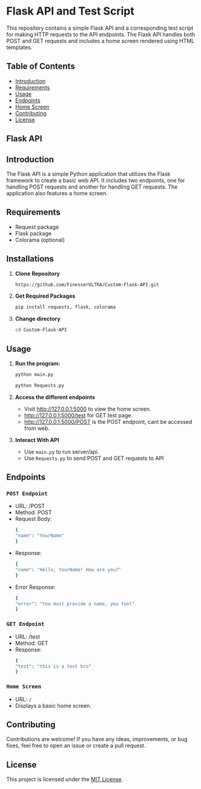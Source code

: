 # Flask API and Test Script

This repository contains a simple Flask API and a corresponding test script for making HTTP requests to the API endpoints. The Flask API handles both POST and GET requests and includes a home screen rendered using HTML templates.

## Table of Contents

- [Introduction](#introduction)
- [Requirements](#requirements)
- [Usage](#usage)
- [Endpoints](#endpoints)
- [Home Screen](#home-screen)
- [Contributing](#contributing)
- [License](#license)


## Flask API

## Introduction

The Flask API is a simple Python application that utilizes the Flask framework to create a basic web API. It includes two endpoints, one for handling POST requests and another for handling GET requests. The application also features a home screen.

## Requirements
- Request package
- Flask package
- Colorama (optional)

## Installations

1. **Clone Repository**

   ```bash
   https://github.com/FinesserULTRA/Custom-Flask-API.git
   ```
2. **Get Required Packages**

   ```bash
   pip install requests, flask, colorama
   ```

3. **Change directory**

   ```bash
   cd Custom-Flask-API
   ```

## Usage

1. **Run the program:**

    ```bash
    python main.py
    ```
    ```bash
    python Requests.py
    ```

2. **Access the different endpoints**

    - Visit http://127.0.0.1:5000 to view the home screen.
    - http://127.0.0.1:5000/test for GET test page.
    - http://127.0.0.1:5000/POST is the POST endpoint, cant be accessed from web. 

3. **Interact With API**

   - Use `main.py` to run server/api.
   - Use `Requests.py` to send POST and GET requests to API


## Endpoints

### `POST Endpoint`

- URL: /POST
- Method: POST
- Request Body:
    ```bash
    {
    "name": "YourName"
    }
    ```
- Response:
    ```bash
    {
    "name": "Hello, YourName! How are you?"
    }
    ```
- Error Response:
    ```bash
    {
    "error": "You must provide a name, you fool"
    }
    ```

### `GET Endpoint`

- URL: /test
- Method: GET
- Response:
    ```bash
    {
    "test": "this is a test bro"
    }
    ```    
### `Home Screen`

- URL: `/`
- Displays a basic home screen.
  
## Contributing

Contributions are welcome! If you have any ideas, improvements, or bug fixes, feel free to open an issue or create a pull request.

## License

This project is licensed under the [MIT License](LICENSE).
